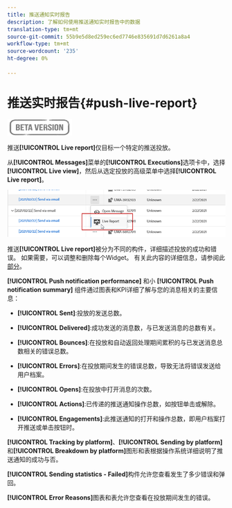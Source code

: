 ```yaml
---
title: 推送通知实时报告
description: 了解如何使用推送通知实时报告中的数据
translation-type: tm+mt
source-git-commit: 55b9e5d8ed259ec6ed7746e835691d7d6261a8a4
workflow-type: tm+mt
source-wordcount: '235'
ht-degree: 0%

---
```


# 推送实时报告{#push-live-report}

![](../assets/do-not-localize/badge.png)

推送&#x200B;**[!UICONTROL Live report]**&#x200B;仅目标一个特定的推送投放。

从&#x200B;**[!UICONTROL Messages]**&#x200B;菜单的&#x200B;**[!UICONTROL Executions]**&#x200B;选项卡中，选择&#x200B;**[!UICONTROL Live view]**，然后从选定投放的高级菜单中选择&#x200B;**[!UICONTROL Live report]**。

![](../assets/live_report_2.png)

推送&#x200B;**[!UICONTROL Live report]**&#x200B;被分为不同的构件，详细描述投放的成功和错误。 如果需要，可以调整和删除每个Widget。 有关此内容的详细信息，请参阅此[部分](live-report.md#modify-dashboard)。

**[!UICONTROL Push notification performance]** 和小 **[!UICONTROL Push notification summary]** 组件通过图表和KPI详细了解与您的消息相关的主要信息：

* **[!UICONTROL Sent]**:投放的发送总数。

* **[!UICONTROL Delivered]**:成功发送的消息数，与已发送消息的总数有关。

* **[!UICONTROL Bounces]**:在投放和自动返回处理期间累积的与已发送消息总数相关的错误总数。

* **[!UICONTROL Errors]**:在投放期间发生的错误总数，导致无法将错误发送给用户档案。

* **[!UICONTROL Opens]**:在投放中打开消息的次数。

* **[!UICONTROL Actions]**:已传递的推送通知操作总数，如按钮单击或解除。

* **[!UICONTROL Engagements]**:此推送通知的打开和操作总数，即用户档案打开推送或单击按钮时。

**[!UICONTROL Tracking by platform]**、**[!UICONTROL Sending by platform]**&#x200B;和&#x200B;**[!UICONTROL Breakdown by platform]**&#x200B;图形和表根据操作系统详细说明了推送通知的成功与否。

**[!UICONTROL Sending statistics - Failed]**&#x200B;构件允许您查看发生了多少错误和弹回。

**[!UICONTROL Error Reasons]**&#x200B;图表和表允许您查看在投放期间发生的错误。
